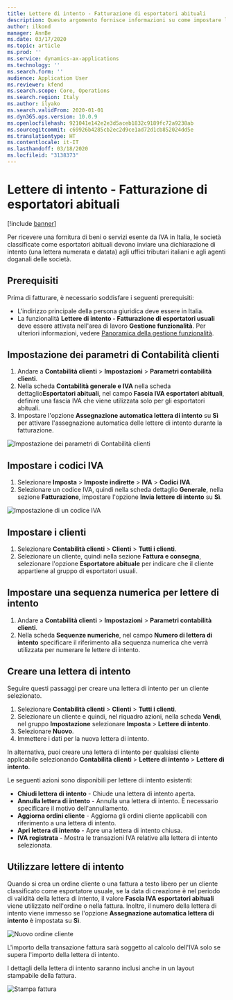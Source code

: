 ```yaml
---
title: Lettere di intento - Fatturazione di esportatori abituali
description: Questo argomento fornisce informazioni su come impostare lettere di intento e su come utilizzarle quando si emettono fatture.
author: ilkond
manager: AnnBe
ms.date: 03/17/2020
ms.topic: article
ms.prod: ''
ms.service: dynamics-ax-applications
ms.technology: ''
ms.search.form: ''
audience: Application User
ms.reviewer: kfend
ms.search.scope: Core, Operations
ms.search.region: Italy
ms.author: ilyako
ms.search.validFrom: 2020-01-01
ms.dyn365.ops.version: 10.0.9
ms.openlocfilehash: 921041e142e2e3d5aceb1832c9189fc72a9238ab
ms.sourcegitcommit: c69926b4285cb2ec2d9ce1ad72d1cb852024dd5e
ms.translationtype: HT
ms.contentlocale: it-IT
ms.lasthandoff: 03/18/2020
ms.locfileid: "3138373"
---
```

# <a name="intent-letters---invoicing-of-usual-exporters"></a>Lettere di intento - Fatturazione di esportatori abituali

[!include [banner](../includes/banner.md)]

Per ricevere una fornitura di beni o servizi esente da IVA in Italia, le società classificate come esportatori abituali devono inviare una dichiarazione di intento (una lettera numerata e datata) agli uffici tributari italiani e agli agenti doganali delle società.
 
## <a name="prerequisites"></a>Prerequisiti

Prima di fatturare, è necessario soddisfare i seguenti prerequisiti:

- L'indirizzo principale della persona giuridica deve essere in Italia.
- La funzionalità **Lettere di intento - Fatturazione di esportatori usuali** deve essere attivata nell'area di lavoro **Gestione funzionalità**. Per ulteriori informazioni, vedere [Panoramica della gestione funzionalità](../../fin-and-ops/get-started/feature-management/feature-management-overview.md).

## <a name="set-up-accounts-receivable-parameters"></a>Impostazione dei parametri di Contabilità clienti

1. Andare a **Contabilità clienti** \> **Impostazioni** \> **Parametri contabilità clienti**.
2. Nella scheda **Contabilità generale e IVA** nella scheda dettaglio**Esportatori abituali**, nel campo **Fascia IVA esportatori abituali**, definire una fascia IVA che viene utilizzata solo per gli esportatori abituali.
3. Impostare l'opzione **Assegnazione automatica lettera di intento** su **Sì** per attivare l'assegnazione automatica delle lettere di intento durante la fatturazione.

![Impostazione dei parametri di Contabilità clienti](media/emea-ita-exil-intent-AR-parm.jpg)

## <a name="set-up-sales-tax-codes"></a>Impostare i codici IVA

1. Selezionare **Imposta** \> **Imposte indirette** \> **IVA** \> **Codici IVA**.
2. Selezionare un codice IVA, quindi nella scheda dettaglio **Generale**, nella sezione **Fatturazione**, impostare l'opzione **Invia lettere di intento** su **Sì**.

![Impostazione di un codice IVA](media/emea-ita-exil-intent-tax-setup.jpg)

## <a name="set-up-customers"></a>Impostare i clienti

1. Selezionare **Contabilità clienti** \> **Clienti** \> **Tutti i clienti**.
2. Selezionare un cliente, quindi nella sezione **Fattura e consegna**, selezionare l'opzione **Esportatore abituale** per indicare che il cliente appartiene al gruppo di esportatori usuali.

## <a name="set-up-a-number-sequence-for-intent-letters"></a>Impostare una sequenza numerica per lettere di intento

1. Andare a **Contabilità clienti** \> **Impostazioni** \> **Parametri contabilità clienti**.
2. Nella scheda **Sequenze numeriche**, nel campo **Numero di lettera di intento** specificare il riferimento alla sequenza numerica che verrà utilizzata per numerare le lettere di intento.

## <a name="create-an-intent-letter"></a>Creare una lettera di intento

Seguire questi passaggi per creare una lettera di intento per un cliente selezionato.

1. Selezionare **Contabilità clienti** \> **Clienti** \> **Tutti i clienti**.
2. Selezionare un cliente e quindi, nel riquadro azioni, nella scheda **Vendi**, nel gruppo **Impostazione** selezionare **Imposta** \> **Lettere di intento**.
3. Selezionare **Nuovo**.
4. Immettere i dati per la nuova lettera di intento.

In alternativa, puoi creare una lettera di intento per qualsiasi cliente applicabile selezionando **Contabilità clienti** \> **Lettere di intento** \> **Lettere di intento**.

Le seguenti azioni sono disponibili per lettere di intento esistenti:

- **Chiudi lettera di intento** - Chiude una lettera di intento aperta.
- **Annulla lettera di intento** - Annulla una lettera di intento. È necessario specificare il motivo dell'annullamento.
- **Aggiorna ordini cliente** - Aggiorna gli ordini cliente applicabili con riferimento a una lettera di intento.
- **Apri lettera di intento** - Apre una lettera di intento chiusa.
- **IVA registrata** - Mostra le transazioni IVA relative alla lettera di intento selezionata.

## <a name="using-intent-letters"></a>Utilizzare lettere di intento

Quando si crea un ordine cliente o una fattura a testo libero per un cliente classificato come esportatore usuale, se la data di creazione è nel periodo di validità della lettera di intento, il valore **Fascia IVA esportatori abituali** viene utilizzato nell'ordine o nella fattura. Inoltre, il numero della lettera di intento viene immesso se l'opzione **Assegnazione automatica lettera di intento** è impostata su **Sì**.

![Nuovo ordine cliente](media/emea-ita-exil-intent-new-order.jpg)

L'importo della transazione fattura sarà soggetto al calcolo dell'IVA solo se supera l'importo della lettera di intento.

I dettagli della lettera di intento saranno inclusi anche in un layout stampabile della fattura.

![Stampa fattura](media/emea-ita-exil-intent-inv-print.jpg)
